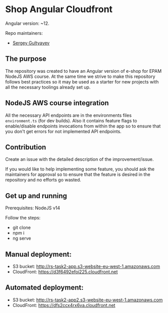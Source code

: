 # Shop Angular Cloudfront

Angular version: ~12.

Repo maintainers:

- [Sergey Gultyayev](https://github.com/gultyaev)

## The purpose

The repository was created to have an Angular version of e-shop for EPAM NodeJS AWS course. At the same time we strive to make this repository follows best practices so it may be used as a starter for new projects with all the necessary toolings already set up.

## NodeJS AWS course integration

All the necessary API endpoints are in the environments files `environment.ts` (for dev builds). Also it contains feature flags to enable/disable endpoints invocations from within the app so to ensure that you don't get errors for not implemented API endpoints.

## Contribution

Create an issue with the detailed description of the improvement/issue.

If you would like to help implementing some feature, you should ask the maintainers for approval so to ensure that the feature is desired in the repository and no efforts go wasted.

## Get up and running

Prerequisites: NodeJS v14

Follow the steps:

- git clone
- npm i
- ng serve

## Manual deployment:

- S3 bucket: http://rs-task2-app.s3-website-eu-west-1.amazonaws.com
- CloudFront: https://d3f6492efoi225.cloudfront.net

## Automated deployment:

- S3 bucket: http://rs-task2-app2.s3-website-eu-west-1.amazonaws.com
- CloudFront: https://dfs2ccx4rx6va.cloudfront.net
